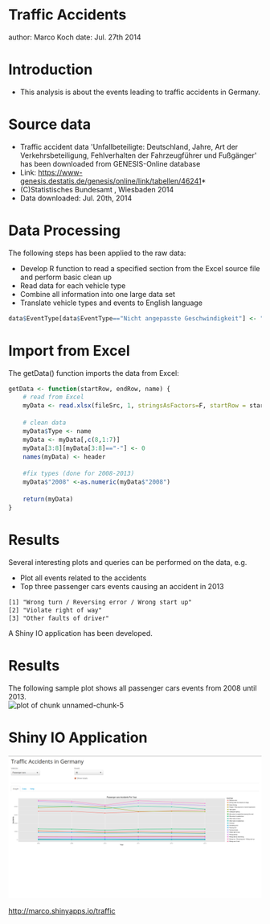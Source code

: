 Traffic Accidents
========================================================
author: Marco Koch
date: Jul. 27th 2014

Introduction
========================================================
- This analysis is about the events leading to traffic accidents in Germany. 

Source data
========================================================
- Traffic accident data 'Unfallbeteiligte: Deutschland, Jahre, Art der Verkehrsbeteiligung, Fehlverhalten der Fahrzeugführer und Fußgänger' has been downloaded from GENESIS-Online database
- Link: https://www-genesis.destatis.de/genesis/online/link/tabellen/46241*
-  (C)Statistisches Bundesamt , Wiesbaden 2014
- Data downloaded: Jul. 20th, 2014

Data Processing
========================================================
The following steps has been applied to the raw data:

- Develop R function to read a specified section from the Excel source file and perform basic clean up
- Read data for each vehicle type
- Combine all information into one large data set
- Translate vehicle types and events to English language

```r
data$EventType[data$EventType=="Nicht angepasste Geschwindigkeit"] <- "High speed"
```

Import from Excel
========================================================
The getData() function imports the data from Excel:

```r
getData <- function(startRow, endRow, name) {
    # read from Excel
    myData <- read.xlsx(fileSrc, 1, stringsAsFactors=F, startRow = startRow, endRow = endRow, colIndex=columnsToRead)
    
    # clean data
    myData$Type <- name
    myData <- myData[,c(8,1:7)]
    myData[3:8][myData[3:8]=="-"] <- 0
    names(myData) <- header
    
    #fix types (done for 2008-2013)
    myData$"2008" <-as.numeric(myData$"2008")
    
    return(myData)
}
```

Results
========================================================
Several interesting plots and queries can be performed on the data, e.g.
- Plot all events related to the accidents
- Top three passenger cars events causing an accident in 2013


```
[1] "Wrong turn / Reversing error / Wrong start up"
[2] "Violate right of way"                         
[3] "Other faults of driver"                       
```

A Shiny IO application has been developed.

Results
========================================================
The following sample plot shows all passenger cars events from 2008 until 2013.
<img src="TrafficAccidents-figure/unnamed-chunk-5.png" title="plot of chunk unnamed-chunk-5" alt="plot of chunk unnamed-chunk-5" style="display: block; margin: auto;" />

Shiny IO Application
========================================================
<p><img src="ShinyIOScreen.png" alt="Screen"></p>
<a href="http://marco.shinyapps.io/traffic">http://marco.shinyapps.io/traffic</a>
